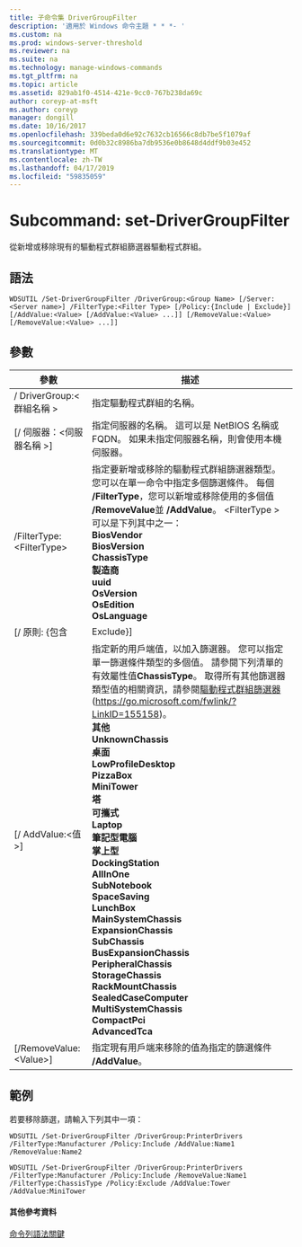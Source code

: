 ```yaml
---
title: 子命令集 DriverGroupFilter
description: '適用於 Windows 命令主題 * * *- '
ms.custom: na
ms.prod: windows-server-threshold
ms.reviewer: na
ms.suite: na
ms.technology: manage-windows-commands
ms.tgt_pltfrm: na
ms.topic: article
ms.assetid: 829ab1f0-4514-421e-9cc0-767b238da69c
author: coreyp-at-msft
ms.author: coreyp
manager: dongill
ms.date: 10/16/2017
ms.openlocfilehash: 339beda0d6e92c7632cb16566c8db7be5f1079af
ms.sourcegitcommit: 0d0b32c8986ba7db9536e0b8648d4ddf9b03e452
ms.translationtype: MT
ms.contentlocale: zh-TW
ms.lasthandoff: 04/17/2019
ms.locfileid: "59835059"
---
```

# <a name="subcommand-set-drivergroupfilter"></a>Subcommand: set-DriverGroupFilter



從新增或移除現有的驅動程式群組篩選器驅動程式群組。

## <a name="syntax"></a>語法

```
WDSUTIL /Set-DriverGroupFilter /DriverGroup:<Group Name> [/Server:<Server name>] /FilterType:<Filter Type> [/Policy:{Include | Exclude}] [/AddValue:<Value> [/AddValue:<Value> ...]] [/RemoveValue:<Value> [/RemoveValue:<Value> ...]]
```

## <a name="parameters"></a>參數

|參數|描述|
|---------|-----------|
|/ DriverGroup:\<群組名稱 >|指定驅動程式群組的名稱。|
|[/ 伺服器：\<伺服器名稱 >]|指定伺服器的名稱。 這可以是 NetBIOS 名稱或 FQDN。 如果未指定伺服器名稱，則會使用本機伺服器。|
|/FilterType:\<FilterType>|指定要新增或移除的驅動程式群組篩選器類型。 您可以在單一命令中指定多個篩選條件。 每個 **/FilterType**，您可以新增或移除使用的多個值 **/RemoveValue**並 **/AddValue**。 \<FilterType > 可以是下列其中之一：</br>**BiosVendor**</br>**BiosVersion**</br>**ChassisType**</br>**製造商**</br>**uuid**</br>**OsVersion**</br>**OsEdition**</br>**OsLanguage**|
|[/ 原則: {包含 | Exclude}]|指定要在篩選上設定新的原則。 如果 **/Policy**設為**Include**，此群組中安裝的驅動程式允許用戶端電腦符合篩選條件。 如果 **/Policy**設為**排除**，則符合篩選條件的用戶端電腦不允許此群組中安裝的驅動程式。|
|[/ AddValue:\<值 >]|指定新的用戶端值，以加入篩選器。 您可以指定單一篩選條件類型的多個值。 請參閱下列清單的有效屬性值**ChassisType**。 取得所有其他篩選器類型值的相關資訊，請參閱[驅動程式群組篩選器](https://go.microsoft.com/fwlink/?LinkID=155158)(https://go.microsoft.com/fwlink/?LinkID=155158)。</br>**其他**</br>**UnknownChassis**</br>**桌面**</br>**LowProfileDesktop**</br>**PizzaBox**</br>**MiniTower**</br>**塔**</br>**可攜式**</br>**Laptop**</br>**筆記型電腦**</br>**掌上型**</br>**DockingStation**</br>**AllInOne**</br>**SubNotebook**</br>**SpaceSaving**</br>**LunchBox**</br>**MainSystemChassis**</br>**ExpansionChassis**</br>**SubChassis**</br>**BusExpansionChassis**</br>**PeripheralChassis**</br>**StorageChassis**</br>**RackMountChassis**</br>**SealedCaseComputer**</br>**MultiSystemChassis**</br>**CompactPci**</br>**AdvancedTca**|
|[/RemoveValue:\<Value>]|指定現有用戶端来移除的值為指定的篩選條件 **/AddValue**。|

## <a name="BKMK_examples"></a>範例

若要移除篩選，請輸入下列其中一項：
```
WDSUTIL /Set-DriverGroupFilter /DriverGroup:PrinterDrivers /FilterType:Manufacturer /Policy:Include /AddValue:Name1 /RemoveValue:Name2
```
```
WDSUTIL /Set-DriverGroupFilter /DriverGroup:PrinterDrivers /FilterType:Manufacturer /Policy:Include /RemoveValue:Name1 /FilterType:ChassisType /Policy:Exclude /AddValue:Tower /AddValue:MiniTower
```

#### <a name="additional-references"></a>其他參考資料

[命令列語法關鍵](command-line-syntax-key.md)